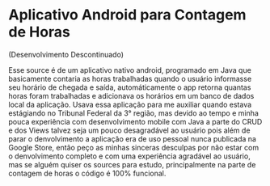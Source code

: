 # Aplicativo Android para Contagem de Horas

(Desenvolvimento Descontinuado)

Esse source é de um aplicativo nativo android, programado em Java que basicamente contaria as horas trabalhadas quando o usuário informasse seu horário de chegada e saída, automáticamente o app retorna quantas horas foram trabalhadas e adicionava os horários em um banco de dados local da aplicação.
Usava essa aplicação para me auxiliar quando estava estágiando no Tribunal Federal da 3° região, mas devido ao tempo e minha pouca experiência com desenvolvimento mobile com Java a parte do CRUD e dos Views talvez seja um pouco desagradável ao usuário pois além de parar o denvolvimento a aplicação era de uso pessoal nunca publicada na Google Store, então peço as minhas sinceras desculpas por não estar com o denvolvimento completo e com uma experiência agradável ao usuário, mas se alguém quiser os sources para estudo, principalmente na parte de contagem de horas o código é 100% funcional.     

